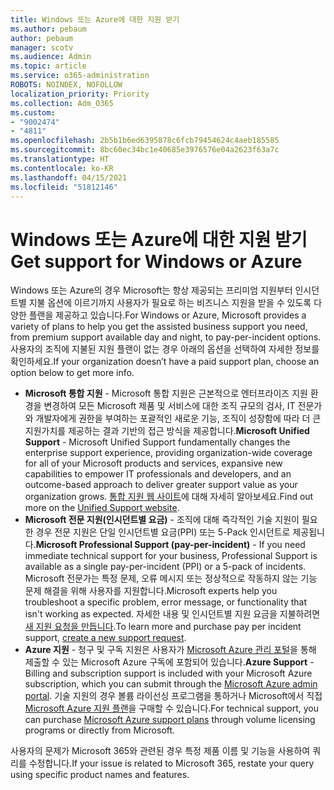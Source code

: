 ```yaml
---
title: Windows 또는 Azure에 대한 지원 받기
ms.author: pebaum
author: pebaum
manager: scotv
ms.audience: Admin
ms.topic: article
ms.service: o365-administration
ROBOTS: NOINDEX, NOFOLLOW
localization_priority: Priority
ms.collection: Adm_O365
ms.custom:
- "9002474"
- "4811"
ms.openlocfilehash: 2b5b1b6ed6395878c6fcb79454624c4aeb185585
ms.sourcegitcommit: 8bc60ec34bc1e40685e3976576e04a2623f63a7c
ms.translationtype: HT
ms.contentlocale: ko-KR
ms.lasthandoff: 04/15/2021
ms.locfileid: "51812146"
---
```

# <a name="get-support-for-windows-or-azure"></a><span data-ttu-id="de9cc-102">Windows 또는 Azure에 대한 지원 받기</span><span class="sxs-lookup"><span data-stu-id="de9cc-102">Get support for Windows or Azure</span></span>

<span data-ttu-id="de9cc-103">Windows 또는 Azure의 경우 Microsoft는 항상 제공되는 프리미엄 지원부터 인시던트별 지불 옵션에 이르기까지 사용자가 필요로 하는 비즈니스 지원을 받을 수 있도록 다양한 플랜을 제공하고 있습니다.</span><span class="sxs-lookup"><span data-stu-id="de9cc-103">For Windows or Azure, Microsoft provides a variety of plans to help you get the assisted business support you need, from premium support available day and night, to pay-per-incident options.</span></span> <span data-ttu-id="de9cc-104">사용자의 조직에 지불된 지원 플랜이 없는 경우 아래의 옵션을 선택하여 자세한 정보를 확인하세요.</span><span class="sxs-lookup"><span data-stu-id="de9cc-104">If your organization doesn’t have a paid support plan, choose an option below to get more info.</span></span>

- <span data-ttu-id="de9cc-105">**Microsoft 통합 지원** - Microsoft 통합 지원은 근본적으로 엔터프라이즈 지원 환경을 변경하여 모든 Microsoft 제품 및 서비스에 대한 조직 규모의 검사, IT 전문가와 개발자에게 권한을 부여하는 포괄적인 새로운 기능, 조직이 성장함에 따라 더 큰 지원가치를 제공하는 결과 기반의 접근 방식을 제공합니다.</span><span class="sxs-lookup"><span data-stu-id="de9cc-105">**Microsoft Unified Support** - Microsoft Unified Support fundamentally changes the enterprise support experience, providing organization-wide coverage for all of your Microsoft products and services, expansive new capabilities to empower IT professionals and developers, and an outcome-based approach to deliver greater support value as your organization grows.</span></span> <span data-ttu-id="de9cc-106">[통합 지원 웹 사이트](https://aka.ms/unified-support)에 대해 자세히 알아보세요.</span><span class="sxs-lookup"><span data-stu-id="de9cc-106">Find out more on the [Unified Support website](https://aka.ms/unified-support).</span></span>
- <span data-ttu-id="de9cc-107">**Microsoft 전문 지원(인시던트별 요금)** - 조직에 대해 즉각적인 기술 지원이 필요한 경우 전문 지원은 단일 인시던트별 요금(PPI) 또는 5-Pack 인시던트로 제공됩니다.</span><span class="sxs-lookup"><span data-stu-id="de9cc-107">**Microsoft Professional Support (pay-per-incident)** - If you need immediate technical support for your business, Professional Support is available as a single pay-per-incident (PPI) or a 5-pack of incidents.</span></span> <span data-ttu-id="de9cc-108">Microsoft 전문가는 특정 문제, 오류 메시지 또는 정상적으로 작동하지 않는 기능 문제 해결을 위해 사용자를 지원합니다.</span><span class="sxs-lookup"><span data-stu-id="de9cc-108">Microsoft experts help you troubleshoot a specific problem, error message, or functionality that isn't working as expected.</span></span> <span data-ttu-id="de9cc-109">자세한 내용 및 인시던트별 지원 요금을 지불하려면 [새 지원 요청을 만듭니다](https://support.microsoft.com/supportforbusiness/productselection).</span><span class="sxs-lookup"><span data-stu-id="de9cc-109">To learn more and purchase pay per incident support, [create a new support request](https://support.microsoft.com/supportforbusiness/productselection).</span></span>
- <span data-ttu-id="de9cc-110">**Azure 지원** - 청구 및 구독 지원은 사용자가 [Microsoft Azure 관리 포털](https://portal.azure.com/)을 통해 제출할 수 있는 Microsoft Azure 구독에 포함되어 있습니다.</span><span class="sxs-lookup"><span data-stu-id="de9cc-110">**Azure Support** - Billing and subscription support is included with your Microsoft Azure subscription, which you can submit through the [Microsoft Azure admin portal](https://portal.azure.com/).</span></span> <span data-ttu-id="de9cc-111">기술 지원의 경우 볼륨 라이선싱 프로그램을 통하거나 Microsoft에서 직접 [Microsoft Azure 지원 플랜](https://azure.microsoft.com/support/plans/)을 구매할 수 있습니다.</span><span class="sxs-lookup"><span data-stu-id="de9cc-111">For technical support, you can purchase [Microsoft Azure support plans](https://azure.microsoft.com/support/plans/) through volume licensing programs or directly from Microsoft.</span></span>

<span data-ttu-id="de9cc-112">사용자의 문제가 Microsoft 365와 관련된 경우 특정 제품 이름 및 기능을 사용하여 쿼리를 수정합니다.</span><span class="sxs-lookup"><span data-stu-id="de9cc-112">If your issue is related to Microsoft 365, restate your query using specific product names and features.</span></span>
